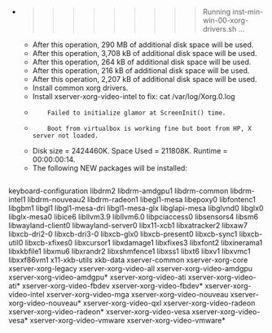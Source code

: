 * >>>>>>>>> Running inst-min-win-00-xorg-drivers.sh ...
  * After this operation, 290 MB of additional disk space will be used.
  * After this operation, 3,708 kB of additional disk space will be used.
  * After this operation, 264 kB of additional disk space will be used.
  * After this operation, 216 kB of additional disk space will be used.
  * After this operation, 2,207 kB of additional disk space will be used.
  * Install common xorg drivers.
  * Install xserver-xorg-video-intel to fix: cat /var/log/Xorg.0.log
  * 		Failed to initialize glamor at ScreenInit() time.
  * 		Boot from virtualbox is working fine but boot from HP, X server not loaded.
  * Disk size = 2424460K. Space Used = 211808K. Runtime = 00:00:00:14.
  * The following NEW packages will be installed:
  ```bash
keyboard-configuration libdrm2 libdrm-amdgpu1 libdrm-common libdrm-intel1
libdrm-nouveau2 libdrm-radeon1 libegl1-mesa libepoxy0 libfontenc1
libgbm1 libgl1 libgl1-mesa-dri libgl1-mesa-glx libglapi-mesa
libglvnd0 libglx0 libglx-mesa0 libice6 libllvm3.9
libllvm6.0 libpciaccess0 libsensors4 libsm6 libwayland-client0
libwayland-server0 libx11-xcb1 libxatracker2 libxaw7 libxcb-dri2-0
libxcb-dri3-0 libxcb-glx0 libxcb-present0 libxcb-sync1 libxcb-util0
libxcb-xfixes0 libxcursor1 libxdamage1 libxfixes3 libxfont2
libxinerama1 libxkbfile1 libxmu6 libxrandr2 libxshmfence1
libxss1 libxt6 libxv1 libxvmc1 libxxf86vm1
x11-xkb-utils xkb-data xserver-common xserver-xorg-core xserver-xorg-legacy
xserver-xorg-video-all xserver-xorg-video-amdgpu xserver-xorg-video-amdgpu* xserver-xorg-video-ati xserver-xorg-video-ati*
xserver-xorg-video-fbdev xserver-xorg-video-fbdev* xserver-xorg-video-intel xserver-xorg-video-mga xserver-xorg-video-nouveau
xserver-xorg-video-nouveau* xserver-xorg-video-qxl xserver-xorg-video-radeon xserver-xorg-video-radeon* xserver-xorg-video-vesa
xserver-xorg-video-vesa* xserver-xorg-video-vmware xserver-xorg-video-vmware*
  ```
